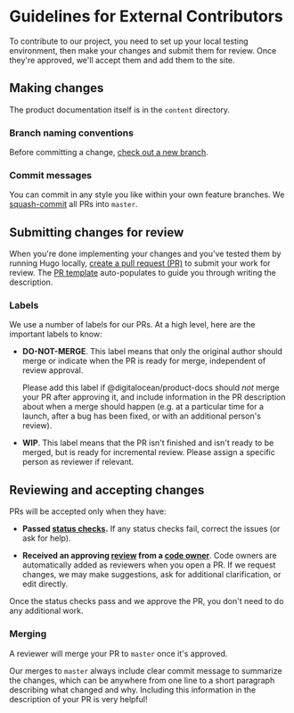 # Guidelines for External Contributors

To contribute to our project, you need to set up your local testing environment, then make your changes and submit them for review. Once they're approved, we'll accept them and add them to the site.

## Making changes

The product documentation itself is in the `content` directory. 

### Branch naming conventions

Before committing a change, [check out a new branch](https://git-scm.com/book/en/v2/Git-Branching-Basic-Branching-and-Merging). 

### Commit messages

You can commit in any style you like within your own feature branches. We [squash-commit](https://help.github.com/en/articles/about-pull-request-merges#squash-and-merge-your-pull-request-commits) all PRs into `master`.

## Submitting changes for review

When you're done implementing your changes and you've tested them by running Hugo locally, [create a pull request (PR)](https://help.github.com/en/articles/creating-a-pull-request) to submit your work for review. The [PR template](PULL_REQUEST_TEMPLATE.md) auto-populates to guide you through writing the description.

### Labels

We use a number of labels for our PRs. At a high level, here are the important labels to know:

* **DO-NOT-MERGE**. This label means that only the original author should merge or indicate when the PR is ready for merge, independent of review approval. 

    Please add this label if @digitalocean/product-docs should _not_ merge your PR after approving it, and include information in the PR description about when a merge should happen (e.g. at a particular time for a launch, after a bug has been fixed, or with an additional person's review).

* **WIP**. This label means that the PR isn't finished and isn't ready to be merged, but is ready for incremental review. Please assign a specific person as reviewer if relevant.

## Reviewing and accepting changes

PRs will be accepted only when they have:

* **Passed [status checks](https://help.github.com/en/articles/about-status-checks).** If any status checks fail, correct the issues (or ask for help).

* **Received an approving [review](https://help.github.com/en/articles/about-pull-request-reviews) from a [code owner](https://help.github.com/en/articles/about-code-owners)**. Code owners are automatically added as reviewers when you open a PR. If we request changes, we may make suggestions, ask for additional clarification, or edit directly.

Once the status checks pass and we approve the PR, you don't need to do any additional work.

### Merging

A reviewer will merge your PR to `master` once it's approved. 

Our merges to `master` always include clear commit message to summarize the changes, which can be anywhere from one line to a short paragraph describing what changed and why. Including this information in the description of your PR is very helpful!

